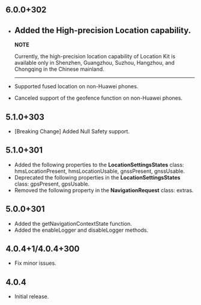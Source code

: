 ## 6.0.0+302

* Added the High-precision Location capability.
    ---
    **NOTE**
    
    Currently, the high-precision location capability of Location Kit is available only in Shenzhen, Guangzhou, Suzhou, Hangzhou, and Chongqing in the Chinese mainland.
    
    ---
* Supported fused location on non-Huawei phones.
* Canceled support of the geofence function on non-Huawei phones.

## 5.1.0+303

* [Breaking Change] Added Null Safety support.

## 5.1.0+301

* Added the following properties to the **LocationSettingsStates** class: hmsLocationPresent, hmsLocationUsable, gnssPresent, gnssUsable.
* Deprecated the following properties in the **LocationSettingsStates** class: gpsPresent, gpsUsable.
* Removed the following property in the **NavigationRequest** class: extras.

## 5.0.0+301

* Added the getNavigationContextState function.
* Added the enableLogger and disableLogger methods.

## 4.0.4+1/4.0.4+300

* Fix minor issues.

## 4.0.4

* Initial release.
